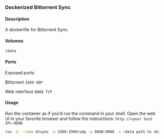 ### Dockerized Bittorrent Sync

#### Description

A dockerfile for Bittorrent Sync.

#### Volumes

`/data`

#### Ports

Exposed ports

Bittorrent `3369 UDP`

Web interface `8888 TCP`

#### Usage

Run the container as if you’d run the command in your shell. Open the web UI in your favorite browser and follow the instructions: `http://<your host IP>:8888`

```bash
run -d --name btsync -p 3369:3369/udp -p 8888:8888 -v <data path to shared content>:/data olibob/btsync
```
